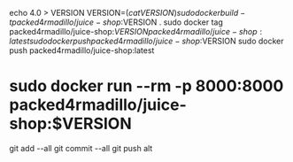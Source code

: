 echo 4.0 > VERSION
VERSION=$(cat VERSION)
sudo docker build -t packed4rmadillo/juice-shop:$VERSION .
sudo docker tag packed4rmadillo/juice-shop:$VERSION packed4rmadillo/juice-shop:latest
sudo docker push packed4rmadillo/juice-shop:$VERSION
sudo docker push packed4rmadillo/juice-shop:latest
# sudo docker run --rm -p 8000:8000 packed4rmadillo/juice-shop:$VERSION
git add --all
git commit --all
git push alt